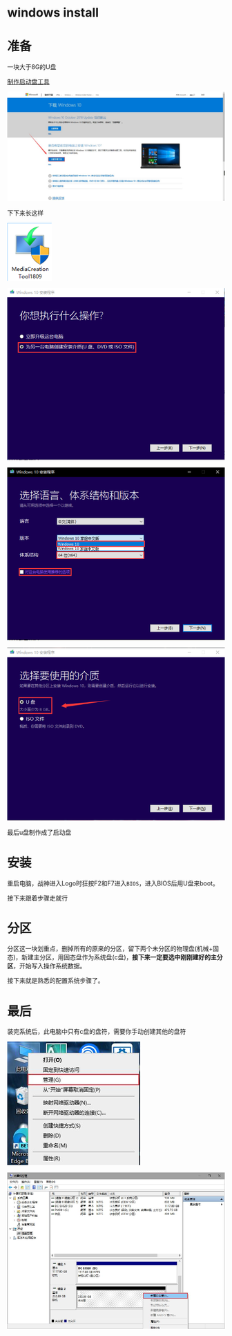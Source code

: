 # windows install


<!--more-->

# 准备

一块大于8G的U盘

[制作启动盘工具](https://www.microsoft.com/zh-cn/software-download/windows10)

![](/img/software/2.jpeg)

下下来长这样

![](/img/software/3.png)

![](/img/software/4.png)

![](/img/software/5.png)

![](/img/software/6.png)

最后u盘制作成了启动盘

# 安装

重启电脑，战神进入Logo时狂按F2和F7进入`BIOS`，进入BIOS后用U盘来boot。

接下来跟着步骤走就行

# 分区

分区这一块划重点，删掉所有的原来的分区，留下两个未分区的物理盘(机械+固态)，新建主分区，用固态盘作为系统盘(c盘)，**接下来一定要选中刚刚建好的主分区**，开始写入操作系统数据。

接下来就是熟悉的配置系统步骤了。

# 最后

装完系统后，此电脑中只有c盘的盘符，需要你手动创建其他的盘符

![](/img/software/7.jpeg)

![](/img/software/8.jpeg)


